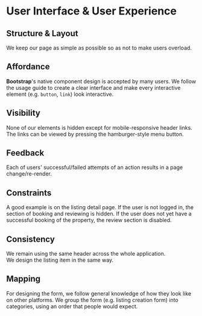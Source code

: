 # User Interface & User Experience
## Structure & Layout
We keep our page as simple as possible so as not to make users overload.
## Affordance
**Bootstrap**'s native component design is accepted by many users. We follow the usage guide to create a clear interface and make every interactive element (e.g. `button`, `link`) look interactive.
## Visibility
None of our elements is hidden except for mobile-responsive header links. The links can be viewed by pressing the hamburger-style menu button.
## Feedback
Each of users' successful/failed attempts of an action results in a page change/re-render.
## Constraints
A good example is on the listing detail page. If the user is not logged in, the section of booking and reviewing is hidden. If the user does not yet have a successful booking of the property, the review section is disabled.
## Consistency
We remain using the same header across the whole application.  
We design the listing item in the same way.
## Mapping
For designing the form, we follow general knowledge of how they look like on other platforms. We group the form (e.g. listing creation form) into categories, using an order that people would expect.